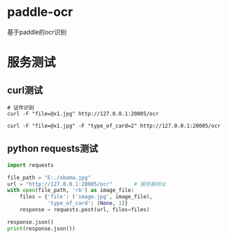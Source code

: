 # paddle-ocr
基于paddle的ocr识别
# 服务测试

## curl测试
```shell
# 证件识别
curl -F "file=@x1.jpg" http://127.0.0.1:20005/ocr

curl -F "file=@x1.jpg" -F "type_of_card=2" http://127.0.0.1:20005/ocr
```

## python requests测试
```python
import requests

file_path = "E:./obama.jpg"
url = "http://127.0.0.1:20005/ocr"       # 服务器地址
with open(file_path, 'rb') as image_file:
    files = {'file': ('image.jpg', image_file),
             'type_of_card': (None, 1)}
    response = requests.post(url, files=files)

response.json()
print(response.json())
```
